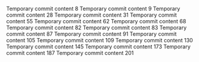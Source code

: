 Temporary commit content 8
Temporary commit content 9
Temporary commit content 28
Temporary commit content 31
Temporary commit content 55
Temporary commit content 62
Temporary commit content 68
Temporary commit content 82
Temporary commit content 83
Temporary commit content 87
Temporary commit content 91
Temporary commit content 105
Temporary commit content 109
Temporary commit content 130
Temporary commit content 145
Temporary commit content 173
Temporary commit content 187
Temporary commit content 201
